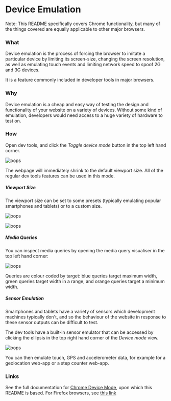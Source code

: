 # Device Emulation

Note: This README specifically covers Chrome functionality, but many of the things covered are equally applicable to other major browsers.


### What
Device emulation is the process of forcing the browser to imitate a particular device by limiting its screen-size, changing the screen resolution, as well as emulating touch events and limiting network speed to spoof 2G and 3G devices.

It is a feature commonly included in developer tools in major browsers.

### Why
Device emulation is a cheap and easy way of testing the design and functionality of your website on a variety of devices. Without some kind of emulation, developers would need access to a huge variety of hardware to test on.

### How
Open dev tools, and click the *Toggle device mode* button in the top left hand corner.

![oops](https://developer.chrome.com/devtools/docs/device-mode-files/device-mode-initial-view.png)

The webpage will immediately shrink to the default viewport size. All of the regular dev tools features can be used in this mode.

##### Viewport Size
The viewport size can be set to some presets (typically emulating popular smartphones and tablets) or to a custom size.

![oops](https://developer.chrome.com/devtools/docs/device-mode-files/device-and-network-tools.png)

![oops](https://developer.chrome.com/devtools/docs/device-mode-files/screen-controls.png)


##### Media Queries
You can inspect media queries by opening the media query visualiser in the top left hand corner:

![oops](https://developer.chrome.com/devtools/docs/device-mode-files/media-query-inspector-ruler.png)

Queries are colour coded by target: blue queries target maximum width, green queries target width in a range, and orange queries target a minimum width.


##### Sensor Emulation
Smartphones and tablets have a variety of sensors which development machines typically don't, and so the behaviour of the website in response to these sensor outputs can be difficult to test.

The dev tools have a built-in sensor emulator that can be accessed by clicking the ellipsis in the top right hand corner of the *Device mode* view.

![oops](https://developer.chrome.com/devtools/docs/device-mode-files/emulation-drawer-sensors.png)

You can then emulate touch, GPS and accelerometer data, for example for a geolocation web-app or a step counter web-app.


### Links
See the full documentation for [Chrome Device Mode](https://developer.chrome.com/devtools/docs/device-mode), upon which this README is based. For Firefox browsers, see [this link](https://developer.mozilla.org/en/docs/Tools/Responsive_Design_View)
